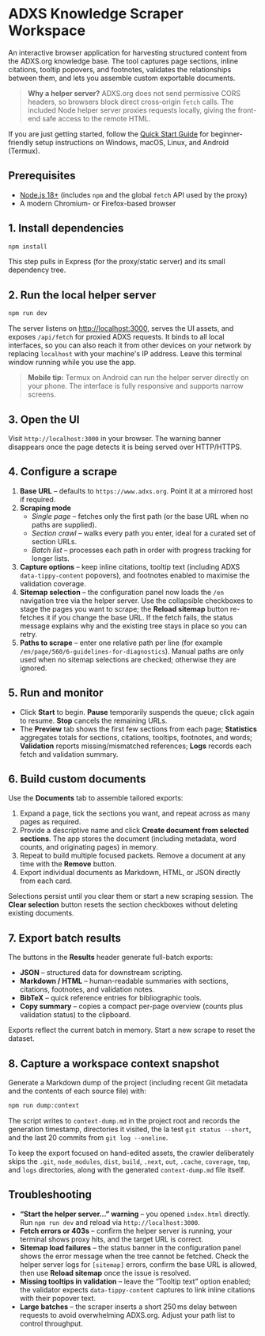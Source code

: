# ADXS Knowledge Scraper Workspace

An interactive browser application for harvesting structured content from the ADXS.org knowledge base. The tool captures page sections, inline citations, tooltip popovers, and footnotes, validates the relationships between them, and lets you assemble custom exportable documents.

> **Why a helper server?** ADXS.org does not send permissive CORS headers, so browsers block direct cross-origin `fetch` calls. The included Node helper server proxies requests locally, giving the front-end safe access to the remote HTML.

If you are just getting started, follow the [Quick Start Guide](GUIDE.md) for beginner-friendly setup instructions on Windows, macOS, Linux, and Android (Termux).

## Prerequisites

- [Node.js 18+](https://nodejs.org/) (includes `npm` and the global `fetch` API used by the proxy)
- A modern Chromium- or Firefox-based browser

## 1. Install dependencies

```bash
npm install
```

This step pulls in Express (for the proxy/static server) and its small dependency tree.

## 2. Run the local helper server

```bash
npm run dev
```

The server listens on [http://localhost:3000](http://localhost:3000), serves the UI assets, and exposes `/api/fetch` for proxied ADXS requests. It binds to all local interfaces, so you can also reach it from other devices on your network by replacing `localhost` with your machine's IP address. Leave this terminal window running while you use the app.

> **Mobile tip:** Termux on Android can run the helper server directly on your phone. The interface is fully responsive and supports narrow screens.

## 3. Open the UI

Visit `http://localhost:3000` in your browser. The warning banner disappears once the page detects it is being served over HTTP/HTTPS.

## 4. Configure a scrape

1. **Base URL** – defaults to `https://www.adxs.org`. Point it at a mirrored host if required.
2. **Scraping mode**
   - *Single page* – fetches only the first path (or the base URL when no paths are supplied).
   - *Section crawl* – walks every path you enter, ideal for a curated set of section URLs.
   - *Batch list* – processes each path in order with progress tracking for longer lists.
3. **Capture options** – keep inline citations, tooltip text (including ADXS `data-tippy-content` popovers), and footnotes enabled to maximise the validation coverage.
4. **Sitemap selection** – the configuration panel now loads the `/en` navigation tree via the helper server. Use the collapsible checkboxes to stage the pages you want to scrape; the **Reload sitemap** button re-fetches it if you change the base URL. If the fetch fails, the status message explains why and the existing tree stays in place so you can retry.
5. **Paths to scrape** – enter one relative path per line (for example `/en/page/560/6-guidelines-for-diagnostics`). Manual paths are only used when no sitemap selections are checked; otherwise they are ignored.

## 5. Run and monitor

- Click **Start** to begin. **Pause** temporarily suspends the queue; click again to resume. **Stop** cancels the remaining URLs.
- The **Preview** tab shows the first few sections from each page; **Statistics** aggregates totals for sections, citations, tooltips, footnotes, and words; **Validation** reports missing/mismatched references; **Logs** records each fetch and validation summary.

## 6. Build custom documents

Use the **Documents** tab to assemble tailored exports:

1. Expand a page, tick the sections you want, and repeat across as many pages as required.
2. Provide a descriptive name and click **Create document from selected sections**. The app stores the document (including metadata, word counts, and originating pages) in memory.
3. Repeat to build multiple focused packets. Remove a document at any time with the **Remove** button.
4. Export individual documents as Markdown, HTML, or JSON directly from each card.

Selections persist until you clear them or start a new scraping session. The **Clear selection** button resets the section checkboxes without deleting existing documents.

## 7. Export batch results

The buttons in the **Results** header generate full-batch exports:

- **JSON** – structured data for downstream scripting.
- **Markdown / HTML** – human-readable summaries with sections, citations, footnotes, and validation notes.
- **BibTeX** – quick reference entries for bibliographic tools.
- **Copy summary** – copies a compact per-page overview (counts plus validation status) to the clipboard.

Exports reflect the current batch in memory. Start a new scrape to reset the dataset.

## 8. Capture a workspace context snapshot

Generate a Markdown dump of the project (including recent Git metadata and the contents of each source file) with:

```bash
npm run dump:context
```

The script writes to `context-dump.md` in the project root and records the generation timestamp, directories it visited, the la
test `git status --short`, and the last 20 commits from `git log --oneline`.

To keep the export focused on hand-edited assets, the crawler deliberately skips the `.git`, `node_modules`, `dist`, `build`,
`.next`, `out`, `.cache`, `coverage`, `tmp`, and `logs` directories, along with the generated `context-dump.md` file itself.

## Troubleshooting

- **“Start the helper server…” warning** – you opened `index.html` directly. Run `npm run dev` and reload via `http://localhost:3000`.
- **Fetch errors or 403s** – confirm the helper server is running, your terminal shows proxy hits, and the target URL is correct.
- **Sitemap load failures** – the status banner in the configuration panel shows the error message when the tree cannot be fetched. Check the helper server logs for `[sitemap]` errors, confirm the base URL is allowed, then use **Reload sitemap** once the issue is resolved.
- **Missing tooltips in validation** – leave the “Tooltip text” option enabled; the validator expects `data-tippy-content` captures to link inline citations with their popover text.
- **Large batches** – the scraper inserts a short 250 ms delay between requests to avoid overwhelming ADXS.org. Adjust your path list to control throughput.
